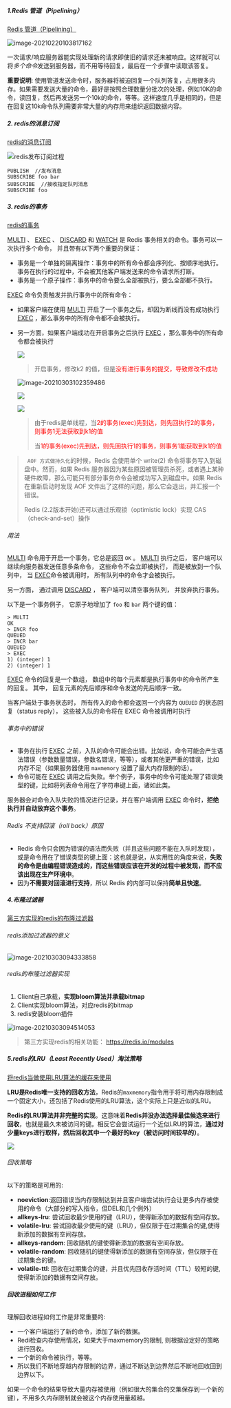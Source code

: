 

##### 1.Redis 管道（Pipelining）

[Redis 管道（Pipelining）](http://redis.cn/topics/pipelining.html)

![image-20210220103817162](https://raw.githubusercontent.com/CNRF/noteImage/main/image/202302050033923.png)

一次请求/响应服务器能实现处理新的请求即使旧的请求还未被响应。这样就可以将*多个命令*发送到服务器，而不用等待回复，最后在一个步骤中读取该答复。

**重要说明**: 使用管道发送命令时，服务器将被迫回复一个队列答复，占用很多内存。如果需要发送大量的命令，最好是按照合理数量分批次的处理，例如10K的命令，读回复，然后再发送另一个10k的命令，等等。这样速度几乎是相同的，但是在回复这10k命令队列需要非常大量的内存用来组织返回数据内容。

##### 2. redis的消息订阅

[redis的消息订阅](http://redis.cn/topics/pubsub.html)

![redis发布订阅过程](https://raw.githubusercontent.com/CNRF/noteImage/main/image/202302050034053.png)

```
PUBLISH  //发布消息
SUBSCRIBE foo bar
SUBSCRIBE  //接收指定队列消息
SUBSCRIBE foo
```

##### 3. redis的事务

[redis的事务](http://redis.cn/topics/transactions.html)

[MULTI](http://redis.cn/commands/multi.html) 、 [EXEC](http://redis.cn/commands/exec.html) 、 [DISCARD](http://redis.cn/commands/discard.html) 和 [WATCH](http://redis.cn/commands/watch.html) 是 Redis 事务相关的命令。事务可以一次执行多个命令， 并且带有以下两个重要的保证：

- 事务是一个单独的隔离操作：事务中的所有命令都会序列化、按顺序地执行。事务在执行的过程中，不会被其他客户端发送来的命令请求所打断。
- 事务是一个原子操作：事务中的命令要么全部被执行，要么全部都不执行。

[EXEC](http://redis.cn/commands/exec.html) 命令负责触发并执行事务中的所有命令：

- 如果客户端在使用 [MULTI](http://redis.cn/commands/multi.html) 开启了一个事务之后，却因为断线而没有成功执行 [EXEC](http://redis.cn/commands/exec.html) ，那么事务中的所有命令都不会被执行。

- 另一方面，如果客户端成功在开启事务之后执行 [EXEC](http://redis.cn/commands/exec.html) ，那么事务中的所有命令都会被执行

	![](https://raw.githubusercontent.com/CNRF/noteImage/main/image/202302050034522.png)

	> 开启事务，修改k2 的值，但是<font  color=red>没有进行事务的提交，导致修改不成功</font>
	
	![image-20210303102359486](https://raw.githubusercontent.com/CNRF/noteImage/main/image/202302050034548.png)

	![](https://raw.githubusercontent.com/CNRF/noteImage/main/image/202302050034331.png)
	
	![](https://raw.githubusercontent.com/CNRF/noteImage/main/image/202302050034071.png)
	
	> 由于redis是单线程，当<font  color=red>2的事务(exec)先到达，则先回执行2的事务，则事务1无法获取到k1的值</font>
	>
	> 当<font  color=red>1的事务(exec)先到达，则先回执行1的事务，则事务1能获取到k1的值</font>
	
	

> ` AOF 方式做持久化`的时候，Redis 会使用单个 write(2) 命令将事务写入到磁盘中。然而，如果 Redis 服务器因为某些原因被管理员杀死，或者遇上某种硬件故障，那么可能只有部分事务命令会被成功写入到磁盘中。如果 Redis 在重新启动时发现 AOF 文件出了这样的问题，那么它会退出，并汇报一个错误。
>
> Redis (2.2版本开始)还可以通过乐观锁（optimistic lock）实现 CAS （check-and-set）操作

###### 用法

[MULTI](http://redis.cn/commands/multi.html) 命令用于开启一个事务，它总是返回 `OK` 。 [MULTI](http://redis.cn/commands/multi.html) 执行之后， 客户端可以继续向服务器发送任意多条命令， 这些命令不会立即被执行， 而是被放到一个队列中， 当 [EXEC](http://redis.cn/commands/exec.html)命令被调用时， 所有队列中的命令才会被执行。

另一方面， 通过调用 [DISCARD](http://redis.cn/commands/discard.html) ， 客户端可以清空事务队列， 并放弃执行事务。

以下是一个事务例子， 它原子地增加了 `foo` 和 `bar` 两个键的值：

```
> MULTI
OK
> INCR foo
QUEUED
> INCR bar
QUEUED
> EXEC
1) (integer) 1
2) (integer) 1
```

[EXEC](http://redis.cn/commands/exec.html) 命令的回复是一个数组， 数组中的每个元素都是执行事务中的命令所产生的回复。 其中， 回复元素的先后顺序和命令发送的先后顺序一致。

当客户端处于事务状态时， 所有传入的命令都会返回一个内容为 `QUEUED` 的状态回复（status reply）， 这些被入队的命令将在 EXEC 命令被调用时执行

###### 事务中的错误

- 事务在执行 [EXEC](http://redis.cn/commands/exec.html) 之前，入队的命令可能会出错。比如说，命令可能会产生语法错误（参数数量错误，参数名错误，等等），或者其他更严重的错误，比如内存不足（如果服务器使用 `maxmemory` 设置了最大内存限制的话）。
- 命令可能在 [EXEC](http://redis.cn/commands/exec.html) 调用之后失败。举个例子，事务中的命令可能处理了错误类型的键，比如将列表命令用在了字符串键上面，诸如此类。

服务器会对命令入队失败的情况进行记录，并在客户端调用 [EXEC](http://redis.cn/commands/exec.html) 命令时，**拒绝执行并自动放弃这个事务**。

######  Redis 不支持回滚（roll back）原因

- Redis 命令只会因为错误的语法而失败（并且这些问题不能在入队时发现），或是命令用在了错误类型的键上面：这也就是说，从实用性的角度来说，**失败的命令是由编程错误造成的，而这些错误应该在开发的过程中被发现，而不应该出现在生产环境中**。
- 因为**不需要对回滚进行支持**，所以 Redis 的内部可以保持**简单且快速**。

##### 4.布隆过滤器

[第三方实现的redis的布隆过滤器](https://github.com/RedisBloom/RedisBloom)

###### redis添加过滤器的意义

![image-20210303094333858](https://raw.githubusercontent.com/CNRF/noteImage/main/image/202302050034235.png)

###### redis的布隆过滤器实现

1. Client自己承载，**实现bloom算法并承载bitmap**
2. Client实现bloom算法，对应redis的bitmap
3. redis安装bloom插件

![image-20210303094514053](https://raw.githubusercontent.com/CNRF/noteImage/main/image/202302050034531.png)

> 第三方实现redis的相关功能： https://redis.io/modules

##### 5.redis的LRU（Least Recently Used）淘汰策略

[将redis当做使用LRU算法的缓存来使用](http://redis.cn/topics/lru-cache.html)

**LRU是Redis唯一支持的回收方法**，Redis的`maxmemory`指令用于将可用内存限制成一个固定大小，还包括了Redis使用的LRU算法，这个实际上只是近似的LRU。

**Redis的LRU算法并非完整的实现**。这意味着**Redis并没办法选择最佳候选来进行回收**，也就是最久未被访问的键。相反它会尝试运行一个近似LRU的算法，**通过对少量keys进行取样，然后回收其中一个最好的key（被访问时间较早的）**。

![](https://raw.githubusercontent.com/CNRF/noteImage/main/image/202302050034255.png)

###### 回收策略

以下的策略是可用的:

- **noeviction**:返回错误当内存限制达到并且客户端尝试执行会让更多内存被使用的命令（大部分的写入指令，但DEL和几个例外）
- **allkeys-lru**: 尝试回收最少使用的键（LRU），使得新添加的数据有空间存放。
- **volatile-lru**: 尝试回收最少使用的键（LRU），但仅限于在过期集合的键,使得新添加的数据有空间存放。
- **allkeys-random**: 回收随机的键使得新添加的数据有空间存放。
- **volatile-random**: 回收随机的键使得新添加的数据有空间存放，但仅限于在过期集合的键。
- **volatile-ttl**: 回收在过期集合的键，并且优先回收存活时间（TTL）较短的键,使得新添加的数据有空间存放。

###### **回收进程如何工作**

理解回收进程如何工作是非常重要的:

- 一个客户端运行了新的命令，添加了新的数据。
- Redi检查内存使用情况，如果大于maxmemory的限制, 则根据设定好的策略进行回收。
- 一个新的命令被执行，等等。
- 所以我们不断地穿越内存限制的边界，通过不断达到边界然后不断地回收回到边界以下。

如果一个命令的结果导致大量内存被使用（例如很大的集合的交集保存到一个新的键），不用多久内存限制就会被这个内存使用量超越。